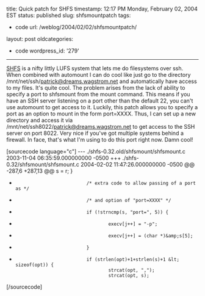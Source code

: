 title: Quick patch for SHFS
timestamp: 12:17 PM Monday, February 02, 2004 EST
status: published
slug: shfsmountpatch
tags:
- code
url: /weblog/2004/02/02/shfsmountpatch/

layout: post
oldcategories:
- code
wordpress_id: '279'

---

[SHFS](http://shfs.sourceforge.net/) is a nifty littly LUFS system that lets me do filesystems over ssh.  When combined with automount I can do cool like just go to the directory /mnt/net/ssh/patrick@dreams.wagstrom.net and automatically have access to my files.  It's quite cool.  The problem arises from the lack of ability to specify a port to shfsmount from the mount command.  This means if you have an SSH server listening on a port other than the default 22, you can't use automount to get access to it.  Luckily, this patch allows you to specify a port as an option to mount in the form port=XXXX.  Thus, I can set up a new directory and access it via /mnt/net/ssh8022/patrick@dreams.wagstrom.net to get access to the SSH server on port 8022.  Very nice if you've got multiple systems behind a firewall.  In face, that's what I'm using to do this port right now.  Damn cool!

[sourcecode language="c"]
--- ./shfs-0.32.old/shfsmount/shfsmount.c       2003-11-04 06:35:59.000000000 -0500
+++ ./shfs-0.32/shfsmount/shfsmount.c   2004-02-02 11:47:26.000000000 -0500
@@ -287,6 +287,13 @@
                                        s = r;
                                }

+                               /* extra code to allow passing of a port as */
+                               /* and option of "port=XXXX" */
+                               if (!strncmp(s, "port=", 5)) {
+                                       execv[j++] = "-p";
+                                       execv[j++] = (char *)&amp;s[5];
+                               }
+
                                if (strlen(opt)+1+strlen(s)+1 &lt; sizeof(opt)) {
                                        strcat(opt, ",");
                                        strcat(opt, s);
[/sourcecode] 
